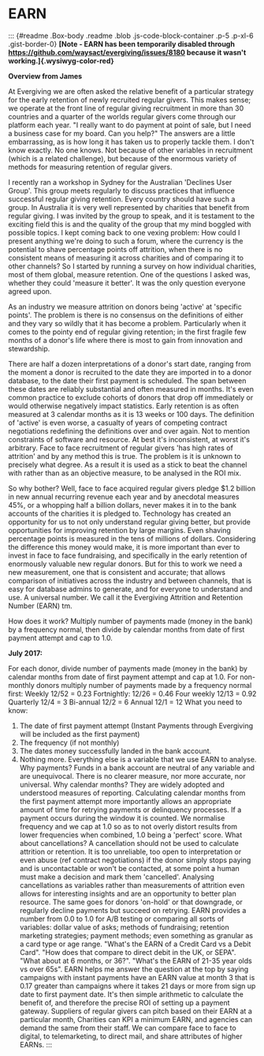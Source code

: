 # EARN

::: {#readme .Box-body .readme .blob .js-code-block-container .p-5 .p-xl-6 .gist-border-0}
**[Note - EARN has been temporarily disabled through
<https://github.com/waysact/evergiving/issues/8180> because it wasn\'t
working.]{.wysiwyg-color-red}**

**Overview from James**

At Evergiving we are often asked the relative benefit of a particular
strategy for the early retention of newly recruited regular givers. This
makes sense; we operate at the front line of regular giving recruitment
in more than 30 countries and a quarter of the worlds regular givers
come through our platform each year. \"I really want to do payment at
point of sale, but I need a business case for my board. Can you help?\"
The answers are a little embarrassing, as is how long it has taken us to
properly tackle them. I don\'t know exactly. No one knows. Not because
of other variables in recruitment (which is a related challenge), but
because of the enormous variety of methods for measuring retention of
regular givers.

I recently ran a workshop in Sydney for the Australian \'Declines User
Group\'. This group meets regularly to discuss practices that influence
successful regular giving retention. Every country should have such a
group. In Australia it is very well represented by charities that
benefit from regular giving. I was invited by the group to speak, and it
is testament to the exciting field this is and the quality of the group
that my mind boggled with possible topics. I kept coming back to one
vexing problem: How could I present anything we\'re doing to such a
forum, where the currency is the potential to shave percentage points
off attrition, when there is no consistent means of measuring it across
charities and of comparing it to other channels? So I started by running
a survey on how individual charities, most of them global, measure
retention. One of the questions I asked was, whether they could
\'measure it better\'. It was the only question everyone agreed upon.

As an industry we measure attrition on donors being \'active\' at
\'specific points\'. The problem is there is no consensus on the
definitions of either and they vary so wildly that it has become a
problem. Particularly when it comes to the pointy end of regular giving
retention; in the first fragile few months of a donor\'s life where
there is most to gain from innovation and stewardship.

There are half a dozen interpretations of a donor\'s start date, ranging
from the moment a donor is recruited to the date they are imported in to
a donor database, to the date their first payment is scheduled. The span
between these dates are reliably substantial and often measured in
months. It\'s even common practice to exclude cohorts of donors that
drop off immediately or would otherwise negatively impact statistics.
Early retention is as often measured at 3 calendar months as it is 13
weeks or 100 days. The definition of \'active\' is even worse, a
casualty of years of competing contract negotiations redefining the
definitions over and over again. Not to mention constraints of software
and resource. At best it\'s inconsistent, at worst it\'s arbitrary. Face
to face recruitment of regular givers \'has high rates of attrition\'
and by any method this is true. The problem is it is unknown to
precisely what degree. As a result it is used as a stick to beat the
channel with rather than as an objective measure, to be analysed in the
ROI mix.

So why bother? Well, face to face acquired regular givers pledge \$1.2
billion in new annual recurring revenue each year and by anecdotal
measures 45%, or a whopping half a billion dollars, never makes it in to
the bank accounts of the charities it is pledged to. Technology has
created an opportunity for us to not only understand regular giving
better, but provide opportunities for improving retention by large
margins. Even shaving percentage points is measured in the tens of
millions of dollars. Considering the difference this money would make,
it is more important than ever to invest in face to face fundraising,
and specifically in the early retention of enormously valuable new
regular donors. But for this to work we need a new measurement, one that
is consistent and accurate; that allows comparison of initiatives across
the industry and between channels, that is easy for database admins to
generate, and for everyone to understand and use. A universal number. We
call it the Evergiving Attrition and Retention Number (EARN) tm.

How does it work? Multiply number of payments made (money in the bank)
by a frequency normal, then divide by calendar months from date of first
payment attempt and cap to 1.0.

**July 2017:**

For each donor, divide number of payments made (money in the bank) by
calendar months from date of first payment attempt and cap at 1.0. For
non-monthly donors multiply number of payments made by a frequency
normal first: Weekly 12/52 = 0.23 Fortnightly: 12/26 = 0.46 Four weekly
12/13 = 0.92 Quarterly 12/4 = 3 Bi-annual 12/2 = 6 Annual 12/1 = 12 What
you need to know:

1.  The date of first payment attempt (Instant Payments through
    Evergiving will be included as the first payment)
2.  The frequency (if not monthly)
3.  The dates money successfully landed in the bank account.
4.  Nothing more. Everything else is a variable that we use EARN to
    analyse. Why payments? Funds in a bank account are neutral of any
    variable and are unequivocal. There is no clearer measure, nor more
    accurate, nor universal. Why calendar months? They are widely
    adopted and understood measures of reporting. Calculating calendar
    months from the first payment attempt more importantly allows an
    appropriate amount of time for retrying payments or delinquency
    processes. If a payment occurs during the window it is counted. We
    normalise frequency and we cap at 1.0 so as to not overly distort
    results from lower frequencies when combined, 1.0 being a
    \'perfect\' score. What about cancellations? A cancellation should
    not be used to calculate attrition or retention. It is too
    unreliable, too open to interpretation or even abuse (ref contract
    negotiations) if the donor simply stops paying and is uncontactable
    or won\'t be contacted, at some point a human must make a decision
    and mark them \'cancelled\'. Analysing cancellations as variables
    rather than measurements of attrition even allows for interesting
    insights and are an opportunity to better plan resource. The same
    goes for donors \'on-hold\' or that downgrade, or regularly decline
    payments but succeed on retrying. EARN provides a number from 0.0 to
    1.0 for A/B testing or comparing all sorts of variables: dollar
    value of asks; methods of fundraising; retention marketing
    strategies; payment methods; even something as granular as a card
    type or age range. \"What\'s the EARN of a Credit Card vs a Debit
    Card\". \"How does that compare to direct debit in the UK, or
    SEPA\". \"What about at 6 months, or 36?\". \"What\'s the EARN of
    21-35 year olds vs over 65s\". EARN helps me answer the question at
    the top by saying campaigns with instant payments have an EARN value
    at month 3 that is 0.17 greater than campaigns where it takes 21
    days or more from sign up date to first payment date. It\'s then
    simple arithmetic to calculate the benefit of, and therefore the
    precise ROI of setting up a payment gateway. Suppliers of regular
    givers can pitch based on their EARN at a particular month,
    Charities can KPI a minimum EARN, and agencies can demand the same
    from their staff. We can compare face to face to digital, to
    telemarketing, to direct mail, and share attributes of higher EARNs.
:::
